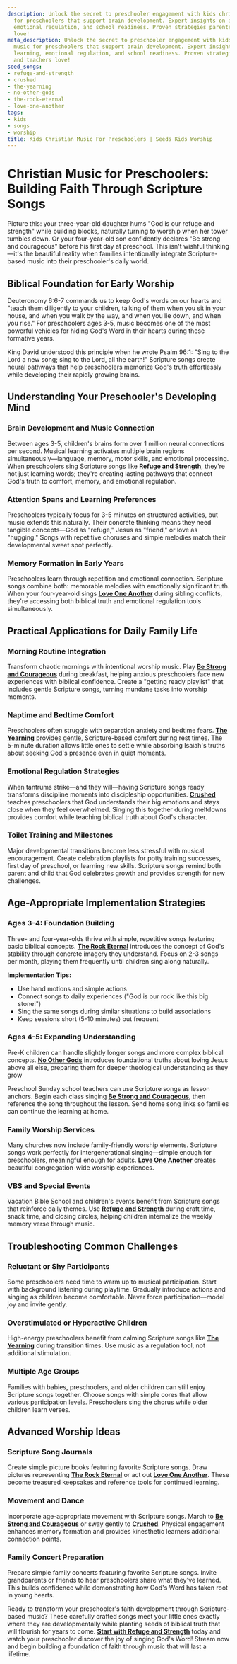 ```yaml
---
description: Unlock the secret to preschooler engagement with kids christian music
  for preschoolers that support brain development. Expert insights on ages 3-5 learning,
  emotional regulation, and school readiness. Proven strategies parents and teachers
  love!
meta_description: Unlock the secret to preschooler engagement with kids christian
  music for preschoolers that support brain development. Expert insights on ages 3-5
  learning, emotional regulation, and school readiness. Proven strategies parents
  and teachers love!
seed_songs:
- refuge-and-strength
- crushed
- the-yearning
- no-other-gods
- the-rock-eternal
- love-one-another
tags:
- kids
- songs
- worship
title: Kids Christian Music For Preschoolers | Seeds Kids Worship
---
```

# Christian Music for Preschoolers: Building Faith Through Scripture Songs

Picture this: your three-year-old daughter hums "God is our refuge and strength" while building blocks, naturally turning to worship when her tower tumbles down. Or your four-year-old son confidently declares "Be strong and courageous" before his first day at preschool. This isn't wishful thinking—it's the beautiful reality when families intentionally integrate Scripture-based music into their preschooler's daily world.

## Biblical Foundation for Early Worship

Deuteronomy 6:6-7 commands us to keep God's words on our hearts and "teach them diligently to your children, talking of them when you sit in your house, and when you walk by the way, and when you lie down, and when you rise." For preschoolers ages 3-5, music becomes one of the most powerful vehicles for hiding God's Word in their hearts during these formative years.

King David understood this principle when he wrote Psalm 96:1: "Sing to the Lord a new song; sing to the Lord, all the earth!" Scripture songs create neural pathways that help preschoolers memorize God's truth effortlessly while developing their rapidly growing brains.

## Understanding Your Preschooler's Developing Mind

### Brain Development and Music Connection

Between ages 3-5, children's brains form over 1 million neural connections per second. Musical learning activates multiple brain regions simultaneously—language, memory, motor skills, and emotional processing. When preschoolers sing Scripture songs like **[Refuge and Strength](https://seedskidsworship.com/product/refuge-and-strength-psalm-461-2-2/)**, they're not just learning words; they're creating lasting pathways that connect God's truth to comfort, memory, and emotional regulation.

### Attention Spans and Learning Preferences

Preschoolers typically focus for 3-5 minutes on structured activities, but music extends this naturally. Their concrete thinking means they need tangible concepts—God as "refuge," Jesus as "friend," or love as "hugging." Songs with repetitive choruses and simple melodies match their developmental sweet spot perfectly.

### Memory Formation in Early Years

Preschoolers learn through repetition and emotional connection. Scripture songs combine both: memorable melodies with emotionally significant truth. When your four-year-old sings **[Love One Another](https://seedskidsworship.com/product/love-one-another-1-john-411/)** during sibling conflicts, they're accessing both biblical truth and emotional regulation tools simultaneously.

## Practical Applications for Daily Family Life

### Morning Routine Integration

Transform chaotic mornings with intentional worship music. Play **[Be Strong and Courageous](https://seedskidsworship.com/product/be-strong-and-courageous-joshua-19-2/)** during breakfast, helping anxious preschoolers face new experiences with biblical confidence. Create a "getting ready playlist" that includes gentle Scripture songs, turning mundane tasks into worship moments.

### Naptime and Bedtime Comfort

Preschoolers often struggle with separation anxiety and bedtime fears. **[The Yearning](https://seedskidsworship.com/product/the-yearning-isaiah-267-9/)** provides gentle, Scripture-based comfort during rest times. The 5-minute duration allows little ones to settle while absorbing Isaiah's truths about seeking God's presence even in quiet moments.

### Emotional Regulation Strategies

When tantrums strike—and they will—having Scripture songs ready transforms discipline moments into discipleship opportunities. **[Crushed](https://seedskidsworship.com/product/crushed-psalm-3418-2/)** teaches preschoolers that God understands their big emotions and stays close when they feel overwhelmed. Singing this together during meltdowns provides comfort while teaching biblical truth about God's character.

### Toilet Training and Milestones

Major developmental transitions become less stressful with musical encouragement. Create celebration playlists for potty training successes, first day of preschool, or learning new skills. Scripture songs remind both parent and child that God celebrates growth and provides strength for new challenges.

## Age-Appropriate Implementation Strategies

### Ages 3-4: Foundation Building

Three- and four-year-olds thrive with simple, repetitive songs featuring basic biblical concepts. **[The Rock Eternal](https://seedskidsworship.com/product/the-rock-eternal-isaiah-263-4-2/)** introduces the concept of God's stability through concrete imagery they understand. Focus on 2-3 songs per month, playing them frequently until children sing along naturally.

**Implementation Tips:**
- Use hand motions and simple actions
- Connect songs to daily experiences ("God is our rock like this big stone!")
- Sing the same songs during similar situations to build associations
- Keep sessions short (5-10 minutes) but frequent

### Ages 4-5: Expanding Understanding

Pre-K children can handle slightly longer songs and more complex biblical concepts. **[No Other Gods](https://seedskidsworship.com/product/no-other-gods-exodus-201-3-2/)** introduces foundational truths about loving Jesus above all else, preparing them for deeper theological understanding as they grow

Preschool Sunday school teachers can use Scripture songs as lesson anchors. Begin each class singing **[Be Strong and Courageous](https://seedskidsworship.com/product/be-strong-and-courageous-joshua-19-2/)**, then reference the song throughout the lesson. Send home song links so families can continue the learning at home.

### Family Worship Services

Many churches now include family-friendly worship elements. Scripture songs work perfectly for intergenerational singing—simple enough for preschoolers, meaningful enough for adults. **[Love One Another](https://seedskidsworship.com/product/love-one-another-1-john-411/)** creates beautiful congregation-wide worship experiences.

### VBS and Special Events

Vacation Bible School and children's events benefit from Scripture songs that reinforce daily themes. Use **[Refuge and Strength](https://seedskidsworship.com/product/refuge-and-strength-psalm-461-2-2/)** during craft time, snack time, and closing circles, helping children internalize the weekly memory verse through music.

## Troubleshooting Common Challenges

### Reluctant or Shy Participants

Some preschoolers need time to warm up to musical participation. Start with background listening during playtime. Gradually introduce actions and singing as children become comfortable. Never force participation—model joy and invite gently.

### Overstimulated or Hyperactive Children

High-energy preschoolers benefit from calming Scripture songs like **[The Yearning](https://seedskidsworship.com/product/the-yearning-isaiah-267-9/)** during transition times. Use music as a regulation tool, not additional stimulation.

### Multiple Age Groups

Families with babies, preschoolers, and older children can still enjoy Scripture songs together. Choose songs with simple cores that allow various participation levels. Preschoolers sing the chorus while older children learn verses.

## Advanced Worship Ideas

### Scripture Song Journals

Create simple picture books featuring favorite Scripture songs. Draw pictures representing **[The Rock Eternal](https://seedskidsworship.com/product/the-rock-eternal-isaiah-263-4-2/)** or act out **[Love One Another](https://seedskidsworship.com/product/love-one-another-1-john-411/)**. These become treasured keepsakes and reference tools for continued learning.

### Movement and Dance

Incorporate age-appropriate movement with Scripture songs. March to **[Be Strong and Courageous](https://seedskidsworship.com/product/be-strong-and-courageous-joshua-19-2/)** or sway gently to **[Crushed](https://seedskidsworship.com/product/crushed-psalm-3418-2/)**. Physical engagement enhances memory formation and provides kinesthetic learners additional connection points.

### Family Concert Preparation

Prepare simple family concerts featuring favorite Scripture songs. Invite grandparents or friends to hear preschoolers share what they've learned. This builds confidence while demonstrating how God's Word has taken root in young hearts.

Ready to transform your preschooler's faith development through Scripture-based music? These carefully crafted songs meet your little ones exactly where they are developmentally while planting seeds of biblical truth that will flourish for years to come. **[Start with Refuge and Strength](https://seedskidsworship.com/product/refuge-and-strength-psalm-461-2-2/)** today and watch your preschooler discover the joy of singing God's Word! Stream now and begin building a foundation of faith through music that will last a lifetime.

<script type="application/ld+json">
{
  "@context": "https://schema.org",
  "@type": "Article",
  "headline": "Kids Christian Music For Preschoolers",
  "author": {
    "@type": "Organization",
    "name": "Seeds Kids Worship"
  },
  "publisher": {
    "@type": "Organization",
    "name": "Seeds Kids Worship",
    "logo": {
      "@type": "ImageObject",
      "url": "https://seedskidsworship.com/logo.png"
    }
  },
  "datePublished": "2025-09-04T15:12:01.000646",
  "dateModified": "2025-09-04T15:12:01.000679",
  "description": "Unlock the secret to preschooler engagement with kids christian music for preschoolers that support brain development. Expert insights on ages 3-5 learning, emo",
  "mainEntityOfPage": {
    "@type": "WebPage",
    "@id": "https://seedskidsworship.com/activities/kids-christian-music-for-preschoolers/"
  }
}
</script>

<script type="application/ld+json">
{
  "@context": "https://schema.org",
  "@type": "Product",
  "name": "Refuge and Strength",
  "description": "Comforting song declaring God as our refuge and strength in times of trouble from Psalm 46:1-2",
